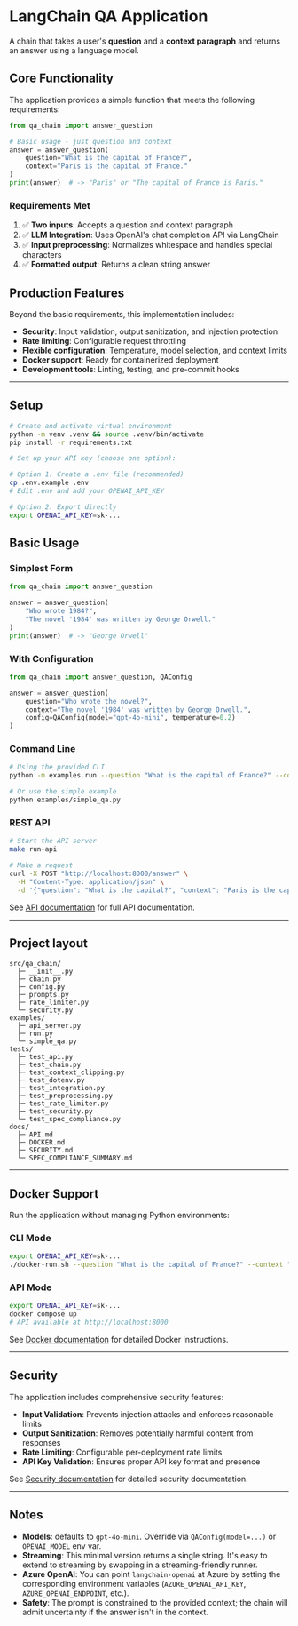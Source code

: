 # LangChain QA Application

A chain that takes a user's **question** and a **context paragraph** and returns an answer using a language model.

## Core Functionality

The application provides a simple function that meets the following requirements:

```python
from qa_chain import answer_question

# Basic usage - just question and context
answer = answer_question(
    question="What is the capital of France?",
    context="Paris is the capital of France."
)
print(answer)  # -> "Paris" or "The capital of France is Paris."
```

### Requirements Met
1. ✅ **Two inputs**: Accepts a question and context paragraph
2. ✅ **LLM Integration**: Uses OpenAI's chat completion API via LangChain
3. ✅ **Input preprocessing**: Normalizes whitespace and handles special characters
4. ✅ **Formatted output**: Returns a clean string answer

## Production Features

Beyond the basic requirements, this implementation includes:

- **Security**: Input validation, output sanitization, and injection protection
- **Rate limiting**: Configurable request throttling
- **Flexible configuration**: Temperature, model selection, and context limits
- **Docker support**: Ready for containerized deployment
- **Development tools**: Linting, testing, and pre-commit hooks

---

## Setup

```bash
# Create and activate virtual environment
python -m venv .venv && source .venv/bin/activate
pip install -r requirements.txt

# Set up your API key (choose one option):

# Option 1: Create a .env file (recommended)
cp .env.example .env
# Edit .env and add your OPENAI_API_KEY

# Option 2: Export directly
export OPENAI_API_KEY=sk-...
```

## Basic Usage

### Simplest Form

```python
from qa_chain import answer_question

answer = answer_question(
    "Who wrote 1984?",
    "The novel '1984' was written by George Orwell."
)
print(answer)  # -> "George Orwell"
```

### With Configuration

```python
from qa_chain import answer_question, QAConfig

answer = answer_question(
    question="Who wrote the novel?",
    context="The novel '1984' was written by George Orwell.",
    config=QAConfig(model="gpt-4o-mini", temperature=0.2)
)
```

### Command Line

```bash
# Using the provided CLI
python -m examples.run --question "What is the capital of France?" --context "Paris is the capital of France."

# Or use the simple example
python examples/simple_qa.py
```

### REST API

```bash
# Start the API server
make run-api

# Make a request
curl -X POST "http://localhost:8000/answer" \
  -H "Content-Type: application/json" \
  -d '{"question": "What is the capital?", "context": "Paris is the capital of France."}'
```

See [API documentation](docs/API.md) for full API documentation.

---

## Project layout

```
src/qa_chain/
  ├─ __init__.py
  ├─ chain.py
  ├─ config.py
  ├─ prompts.py
  ├─ rate_limiter.py
  └─ security.py
examples/
  ├─ api_server.py
  ├─ run.py
  └─ simple_qa.py
tests/
  ├─ test_api.py
  ├─ test_chain.py
  ├─ test_context_clipping.py
  ├─ test_dotenv.py
  ├─ test_integration.py
  ├─ test_preprocessing.py
  ├─ test_rate_limiter.py
  ├─ test_security.py
  └─ test_spec_compliance.py
docs/
  ├─ API.md
  ├─ DOCKER.md
  ├─ SECURITY.md
  └─ SPEC_COMPLIANCE_SUMMARY.md
```

---

## Docker Support

Run the application without managing Python environments:

### CLI Mode
```bash
export OPENAI_API_KEY=sk-...
./docker-run.sh --question "What is the capital of France?" --context "Paris is the capital of France."
```

### API Mode
```bash
export OPENAI_API_KEY=sk-...
docker compose up
# API available at http://localhost:8000
```

See [Docker documentation](docs/DOCKER.md) for detailed Docker instructions.

---

## Security

The application includes comprehensive security features:

- **Input Validation**: Prevents injection attacks and enforces reasonable limits
- **Output Sanitization**: Removes potentially harmful content from responses
- **Rate Limiting**: Configurable per-deployment rate limits
- **API Key Validation**: Ensures proper API key format and presence

See [Security documentation](docs/SECURITY.md) for detailed security documentation.

---

## Notes

- **Models**: defaults to `gpt-4o-mini`. Override via `QAConfig(model=...)` or `OPENAI_MODEL` env var.
- **Streaming**: This minimal version returns a single string. It's easy to extend to streaming by swapping in a streaming-friendly runner.
- **Azure OpenAI**: You can point `langchain-openai` at Azure by setting the corresponding environment variables (`AZURE_OPENAI_API_KEY`, `AZURE_OPENAI_ENDPOINT`, etc.).
- **Safety**: The prompt is constrained to the provided context; the chain will admit uncertainty if the answer isn't in the context.
